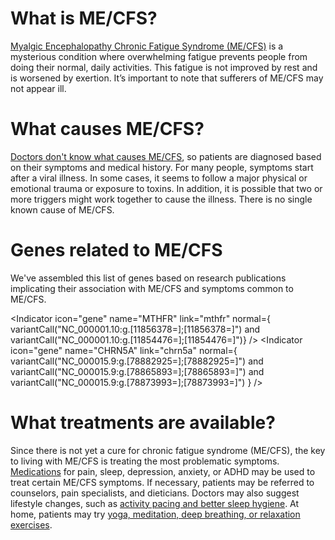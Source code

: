 # What is ME/CFS?		

[Myalgic Encephalopathy Chronic Fatigue Syndrome (ME/CFS)](https://www.cdc.gov/me-cfs/index.html) is a mysterious condition where overwhelming fatigue prevents people from doing their normal, daily activities. This fatigue is not improved by rest and is worsened by exertion. It’s important to note that sufferers of ME/CFS may not appear ill.
					
# What causes ME/CFS?

[Doctors don't know what causes ME/CFS](https://www.cdc.gov/me-cfs/index.html), so patients are diagnosed based on their symptoms and medical history. For many people, symptoms start after a viral illness. In some cases, it seems to follow a major physical or emotional trauma or exposure to toxins. In addition, it is possible that two or more triggers might work together to cause the illness. There is no single known cause of ME/CFS.

# Genes related to ME/CFS

We've assembled this list of genes based on research publications implicating their association with ME/CFS and symptoms common to ME/CFS.

<IndicatorPanel normal="normal (wildtype)" 
                abnormal="contains variants" 
                default="abnormal"> 
  <Indicator icon="gene" name="MTHFR" link="mthfr" normal={
      variantCall("NC_000001.10:g.[11856378=];[11856378=]") and 
      variantCall("NC_000001.10:g.[11854476=];[11854476=]")} />
  <Indicator icon="gene" name="CHRN5A" link="chrn5a" normal={
      variantCall("NC_000015.9:g.[78882925=];[78882925=]") and 
      variantCall("NC_000015.9:g.[78865893=];[78865893=]") and 
      variantCall("NC_000015.9:g.[78873993=];[78873993=]") } />
</IndicatorPanel>

# What treatments are available?		

Since there is not yet a cure for chronic fatigue syndrome (ME/CFS), the key to living with ME/CFS is treating the most problematic symptoms. [Medications](https://www.cdc.gov/me-cfs/treatment/index.html) for pain, sleep, depression, anxiety, or ADHD may be used to treat certain ME/CFS symptoms. If necessary, patients may be referred to counselors, pain specialists, and dieticians. Doctors may also suggest lifestyle changes, such as [activity pacing and better sleep hygiene](https://www.cdc.gov/me-cfs/treatment/index.html). At home, patients may try [yoga, meditation, deep breathing, or relaxation exercises](https://www.cdc.gov/me-cfs/treatment/index.html).
